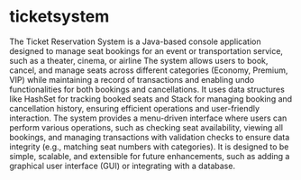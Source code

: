 # ticketsystem
The Ticket Reservation System is a Java-based console application designed to manage seat bookings for an event or transportation service, such as a theater, cinema, or airline
The system allows users to book, cancel, and manage seats across different categories (Economy, Premium, VIP) while maintaining a record of transactions and enabling undo functionalities for both bookings and cancellations. It uses data structures like HashSet for tracking booked seats and Stack for managing booking and cancellation history, ensuring efficient operations and user-friendly interaction.
The system provides a menu-driven interface where users can perform various operations, such as checking seat availability, viewing all bookings, and managing transactions with validation checks to ensure data integrity (e.g., matching seat numbers with categories). It is designed to be simple, scalable, and extensible for future enhancements, such as adding a graphical user interface (GUI) or integrating with a database.
